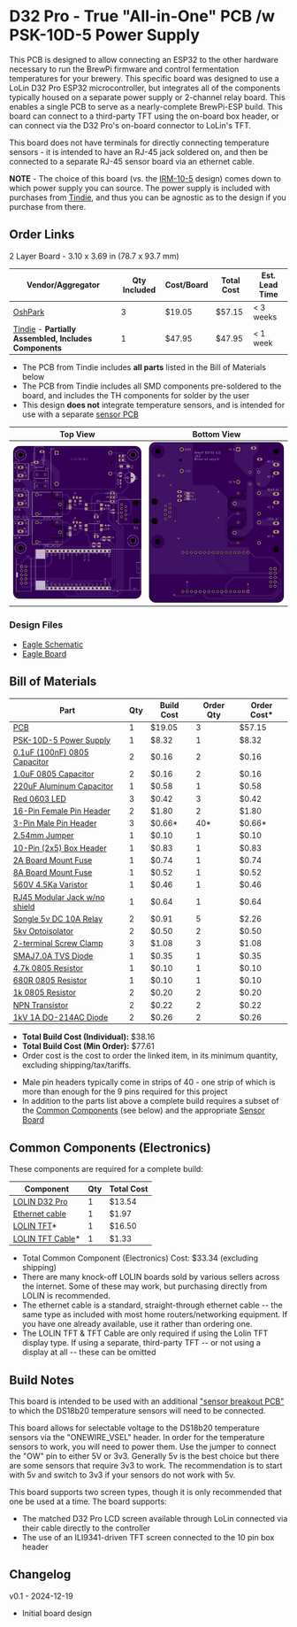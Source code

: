 # D32 Pro - True "All-in-One" PCB /w PSK-10D-5 Power Supply

This PCB is designed to allow connecting an ESP32 to the other hardware necessary to run the BrewPi firmware and
control fermentation temperatures for your brewery. This specific board was designed to use a LoLin D32 Pro ESP32
microcontroller, but integrates all of the components typically housed on a separate power supply or 2-channel
relay board. This enables a single PCB to serve as a nearly-complete BrewPi-ESP build. This board can connect to
a third-party TFT using the on-board box header, or can connect via the D32 Pro's on-board connector to LoLin's
TFT. 

This board does not have terminals for directly connecting temperature sensors - it is intended to have an RJ-45 jack
soldered on, and then be connected to a separate RJ-45 sensor board via an ethernet cable.

**NOTE** - The choice of this board (vs. the [IRM-10-5](Single%20PCB%20-%20IRM-10-5.md) design) comes down to which power supply
you can source. The power supply is included with purchases from [Tindie](https://www.tindie.com/products/thorrak/brewpi-esp32-all-in-one-pcb-kit/), and thus you can be agnostic as to the design if you purchase from there.


## Order Links

2 Layer Board - 3.10 x 3.69 in (78.7 x 93.7 mm)

| Vendor/Aggregator                                                                                                                 | Qty Included | Cost/Board | Total Cost | Est. Lead Time |
|-----------------------------------------------------------------------------------------------------------------------------------|--------------|------------|------------|----------------|
| [OshPark](https://oshpark.com/shared_projects/oSOuiQbp)                                                                           | 3            | $19.05     | $57.15     | < 3 weeks      |
| [Tindie](https://www.tindie.com/products/thorrak/brewpi-esp32-all-in-one-pcb-kit/) - **Partially Assembled, Includes Components** | 1            | $47.95     | $47.95     | < 1 week       |

- The PCB from Tindie includes **all parts** listed in the Bill of Materials below
- The PCB from Tindie includes all SMD components pre-soldered to the board, and includes the TH components for solder by the user
- This design **does not** integrate temperature sensors, and is intended for use with a separate [sensor PCB](../BrewPi%20Sensor%20Boards/README.md)



| Top View          | Bottom View          |
| ----------------- |:--------------------:|
| ![Board Top][top] | ![Board Bottom][bot] |

[top]: imgs/Single%20PCB%20-%20PSK-10D-5%20Top.png "Board Top"
[bot]: imgs/Single%20PCB%20-%20PSK-10D-5%20Bottom.png "Board Bottom"

### Design Files

- [Eagle Schematic](Single%20PCB%20-%20PSK-10D-5.sch)
- [Eagle Board](Single%20PCB%20-%20PSK-10D-5.brd)


## Bill of Materials

| Part                                                                                                                           | Qty | Build Cost | Order Qty | Order Cost* |
|--------------------------------------------------------------------------------------------------------------------------------|-----|------------|-----------|-------------|
| [PCB](https://oshpark.com/shared_projects/oSOuiQbp)                                                                            | 1   | $19.05     | 3         | $57.15      |
| [PSK-10D-5 Power Supply](https://www.digikey.com/en/products/detail/cui-inc/PSK-10D-5/13922523)                                | 1   | $8.32      | 1         | $8.32       |
| [0.1uF (100nF) 0805 Capacitor](https://www.digikey.com/en/products/detail/samsung-electro-mechanics/CL21B104KACNNNC/3886757)   | 2   | $0.16      | 2         | $0.16       |
| [1.0uF 0805 Capacitor](https://www.digikey.com/en/products/detail/samsung-electro-mechanics/CL21B105KAFNNNE/3886724)           | 2   | $0.16      | 2         | $0.16       |
| [220uF Aluminum Capacitor](https://www.digikey.com/en/products/detail/kemet/A750EK227M1CAAE016/6196322)                        | 1   | $0.58      | 1         | $0.58       |
| [Red 0603 LED](https://www.digikey.com/en/products/detail/w%C3%BCrth-elektronik/150060SS75000/4489903)                         | 3   | $0.42      | 3         | $0.42       |
| [16-Pin Female Pin Header](https://www.digikey.com/en/products/detail/sullins-connector-solutions/PPTC161LFBN-RC/810154)       | 2   | $1.80      | 2         | $1.80       |
| [3-Pin Male Pin Header](https://www.digikey.com/en/products/detail/sullins-connector-solutions/PRPC040SAAN-RC/2775214)         | 3   | $0.66*     | 40*       | $0.66*      |
| [2.54mm Jumper](https://www.digikey.com/en/products/detail/sullins-connector-solutions/STC02SYAN/76372)                        | 1   | $0.10      | 1         | $0.10       |
| [10-Pin (2x5) Box Header](https://www.digikey.com/en/products/detail/amphenol-cs-commercial-products/G821EU210AGM00Y/13683147) | 1   | $0.83      | 1         | $0.83       |
| [2A Board Mount Fuse](https://www.digikey.com/en/products/detail/eaton-electronics-division/SS-5H-2A-APH/3719658)              | 1   | $0.74      | 1         | $0.74       |
| [8A Board Mount Fuse](https://www.digikey.com/en/products/detail/bel-fuse-inc/0697H8000-01/5208762)                            | 1   | $0.52      | 1         | $0.52       |
| [560V 4.5Ka Varistor](https://www.digikey.com/en/products/detail/yageo/561KD14/13689522)                                       | 1   | $0.46      | 1         | $0.46       |
| [RJ45 Modular Jack w/no shield](https://www.digikey.com/en/products/detail/stewart-connector/SS-90000-001/14548964)            | 1   | $0.64      | 1         | $0.64       |
| [Songle 5v DC 10A Relay](https://www.aliexpress.us/item/2251832637395159.html)                                                 | 2   | $0.91      | 5         | $2.26       |
| [5kv Optoisolator](https://www.digikey.com/en/products/detail/liteon/LTV-817S-TA1/388451)                                      | 2   | $0.50      | 2         | $0.50       |
| [2-terminal Screw Clamp](https://www.digikey.com/en/products/detail/w%C3%BCrth-elektronik/691137710002/6644051)                | 3   | $1.08      | 3         | $1.08       |
| [SMAJ7.0A TVS Diode](https://www.digikey.com/en/products/detail/bourns-inc/SMAJ7-0A/2254658)                                   | 1   | $0.35      | 1         | $0.35       |
| [4.7k 0805 Resistor](https://www.digikey.com/en/products/detail/te-connectivity-passive-product/CRGCQ0805J4K7/8576740)         | 1   | $0.10      | 1         | $0.10       |
| [680R 0805 Resistor](https://www.digikey.com/en/products/detail/panasonic-electronic-components/ERJ-6GEYJ681V/89778)           | 1   | $0.10      | 1         | $0.10       |
| [1k 0805 Resistor](https://www.digikey.com/en/products/detail/susumu/RR1220P-102-D/432291)                                     | 2   | $0.20      | 2         | $0.20       |
| [NPN Transistor](https://www.digikey.com/en/products/detail/micro-commercial-co/MMBT2222A-TP/717279)                           | 2   | $0.22      | 2         | $0.22       |
| [1kV 1A DO-214AC Diode](https://www.digikey.com/en/products/detail/smc-diode-solutions/S1M/6022596)                            | 2   | $0.26      | 2         | $0.26       |


* **Total Build Cost (Individual):** $38.16
* **Total Build Cost (Min Order):** $77.61
* Order cost is the cost to order the linked item, in its minimum quantity, excluding shipping/tax/tariffs.

- Male pin headers typically come in strips of 40 - one strip of which is more than enough for the 9 pins required for this project
- In addition to the parts list above a complete build requires a subset of the [Common Components](Common%20Components.md) (see below) and the appropriate [Sensor Board](../BrewPi%20Sensor%20Boards/README.md)


## Common Components (Electronics)

These components are required for a complete build:

| Component                                                                | Qty | Total Cost |
|--------------------------------------------------------------------------|-----|------------|
| [LOLIN D32 Pro](https://www.aliexpress.us/item/2251832696801305.html)    | 1   | $13.54     |
| [Ethernet cable](https://www.aliexpress.com/item/32694241950.html)       | 1   | $1.97      |
| [LOLIN TFT](https://www.aliexpress.us/item/2251832733414978.html)*       | 1   | $16.50     |
| [LOLIN TFT Cable](https://www.aliexpress.us/item/2251832662518722.html)* | 1   | $1.33      |

- Total Common Component (Electronics) Cost: $33.34 (excluding shipping)
- There are many knock-off LOLIN boards sold by various sellers across the internet. Some of these may work, but purchasing directly from LOLIN is recommended.
- The ethernet cable is a standard, straight-through ethernet cable -- the same type as included with most home routers/networking equipment. If you have one already available, use it rather than ordering one.
- The LOLIN TFT & TFT Cable are only required if using the Lolin TFT display type. If using a separate, third-party TFT -- or not using a display at all -- these can be omitted



Build Notes
-----------

This board is intended to be used with an additional ["sensor breakout PCB"](../BrewPi%20Sensor%20Boards/README.md) to
which the DS18b20 temperature sensors will need to be connected.

This board allows for selectable voltage to the DS18b20 temperature sensors via the "ONEWIRE_VSEL" header. In order for
the temperature sensors to work, you will need to power them. Use the jumper to connect
the "OW" pin to either 5V or 3v3. Generally 5v is the best choice but there are some sensors that require 3v3 to work.
The recommendation is to start with 5v and switch to 3v3 if your sensors do not work with 5v.

This board supports two screen types, though it is only recommended that one be used at a time. The board supports:
- The matched D32 Pro LCD screen available through LoLin connected via their cable directly to the controller
- The use of an ILI9341-driven TFT screen connected to the 10 pin box header



Changelog
---------

v0.1 - 2024-12-19

- Initial board design

